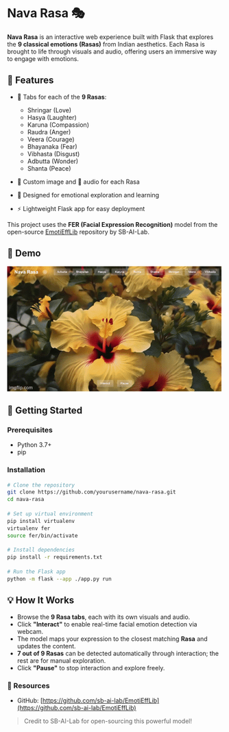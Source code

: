 # Nava Rasa 🎭

**Nava Rasa** is an interactive web experience built with Flask that explores the **9 classical emotions (Rasas)** from Indian aesthetics. Each Rasa is brought to life through visuals and audio, offering users an immersive way to engage with emotions.

## 🌟 Features

- 🌈 Tabs for each of the **9 Rasas**:
  - Shringar (Love)
  - Hasya (Laughter)
  - Karuna (Compassion)
  - Raudra (Anger)
  - Veera (Courage)
  - Bhayanaka (Fear)
  - Vibhasta (Disgust)
  - Adbutta (Wonder)
  - Shanta (Peace)

- 🎨 Custom image and 🎵 audio for each Rasa
- 🧠 Designed for emotional exploration and learning
- ⚡️ Lightweight Flask app for easy deployment

This project uses the **FER (Facial Expression Recognition)** model from the open-source [EmotiEffLib](https://github.com/sb-ai-lab/EmotiEffLib) repository by SB-AI-Lab.

## 📸 Demo

![Nava Rasa Demo](demo.gif)

## 🚀 Getting Started

### Prerequisites

- Python 3.7+
- pip

### Installation

```bash
# Clone the repository
git clone https://github.com/yourusername/nava-rasa.git
cd nava-rasa

# Set up virtual environment
pip install virtualenv
virtualenv fer
source fer/bin/activate

# Install dependencies
pip install -r requirements.txt

# Run the Flask app
python -m flask --app ./app.py run

```

## 💡 How It Works

- Browse the **9 Rasa tabs**, each with its own visuals and audio.
- Click **"Interact"** to enable real-time facial emotion detection via webcam.
- The model maps your expression to the closest matching **Rasa** and updates the content.
- **7 out of 9 Rasas** can be detected automatically through interaction; the rest are for manual exploration.
- Click **"Pause"** to stop interaction and explore freely.

### 🔗 Resources

- GitHub: [https://github.com/sb-ai-lab/EmotiEffLib](https://github.com/sb-ai-lab/EmotiEffLib)

> Credit to SB-AI-Lab for open-sourcing this powerful model!